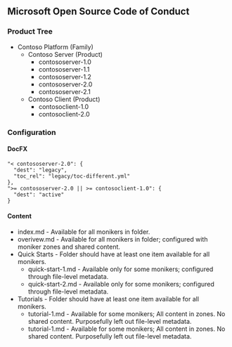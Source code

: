 ## Microsoft Open Source Code of Conduct

### Product Tree

* Contoso Platform (Family)
  * Contoso Server (Product)
    * contososerver-1.0
    * contososerver-1.1
    * contososerver-1.2
    * contososerver-2.0
    * contososerver-2.1
  * Contoso Client (Product)
    * contosoclient-1.0
    * contosoclient-2.0

### Configuration

#### DocFX

```
"< contososerver-2.0": { 
  "dest": "legacy",
  "toc_rel": "legacy/toc-different.yml"
}, 
">= contososerver-2.0 || >= contosoclient-1.0": { 
  "dest": "active" 
}
```

#### Content

* index.md - Available for all monikers in folder.
* overivew.md - Available for all monikers in folder; configured with moniker zones and shared content.
* Quick Starts - Folder should have at least one item available for all monikers.
  * quick-start-1.md - Available only for some monikers; configured through file-level metadata.
  * quick-start-2.md - Available only for some monikers; configured through file-level metadata.
* Tutorials - Folder should have at least one item available for all monikers.
  * tutorial-1.md - Available for some monikers; All content in zones. No shared content. Purposefully left out file-level metadata.
  * tutorial-1.md - Available for some monikers; All content in zones. No shared content. Purposefully left out file-level metadata.